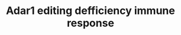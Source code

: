 ---
annotations:
- type: Pathway Ontology
  value: immune response pathway
- type: Pathway Ontology
  value: regulatory pathway
- type: Pathway Ontology
  value: signaling pathway
authors:
- Alistairchalk
- Jmelius
- Egonw
- MaintBot
- Mkutmon
- Fehrhart
description: RNA editing plays an essential role in mammalian tissue homeostasis and
  embryonic development and is involved in the pathogenesis of several disorders,
  i.a. autoimmune and inflammatory diseases. Adar1 is involved in regulation of the
  innate immune response.
last-edited: 2019-06-27
organisms:
- Mus musculus
redirect_from:
- /index.php/Pathway:WP3415
- /instance/WP3415
schema-jsonld:
- '@context': https://schema.org/
  '@id': https://wikipathways.github.io/pathways/WP3415.html
  '@type': Dataset
  creator:
    '@type': Organization
    name: WikiPathways
  description: RNA editing plays an essential role in mammalian tissue homeostasis
    and embryonic development and is involved in the pathogenesis of several disorders,
    i.a. autoimmune and inflammatory diseases. Adar1 is involved in regulation of
    the innate immune response.
  keywords:
  - Tab1
  - Ralbp1
  - Gorasp1
  - Gm12185
  - Sp100
  - Nfkb1
  - Ifngr1
  - Oas1b
  - Isg15
  - Gm5970
  - Oas2
  - Tab2
  - Ddx60
  - Gm4955
  - Rsad2
  - Nlrc5
  - Nfkbia
  - Ifnar1
  - Zbp1
  - Oas1g
  - 9330175E14Rik
  - Ifnb1
  - dsRNA (edited)
  - Tlr3
  - Gbp3
  - Tgtp2
  - Nlrx1
  - Gm8696
  - Iigp1
  - Apol9a
  - Tank
  - Irf3
  - Gbp6
  - Tbk1
  - Apol9b
  - Gm13822
  - Oasl2
  - Traf6
  - Irf7
  - Ikbkb
  - dsRNA
  - Ifit3
  - Gm14446
  - Ifna1
  - Map3k7
  - Ccl5
  - Ifi44
  - I830012O16Rik
  - Dhx58
  - Oas1h
  - Pydc4
  - Traf3
  - Ikbkg
  - Ifit1
  - Xaf1
  - Mx2
  - Gbp10
  - Slfn4
  - 4930512H18Rik
  - Oasl1
  - Mavs
  - Ticam1
  - Ddx58
  - Usp18
  - F830016B08Rik
  - Tgtp1
  - Cxcl10
  - Ly6c1
  - Tab3
  - Gm4951
  - Chuk
  - Cxcl11
  - Adar
  - Oas1a
  - Ifih1
  - Mx1
  - Oas3
  - Ly6a
  - Ikbke
  - Rtp4
  license: CC0
  name: Adar1 editing defficiency immune response
seo: CreativeWork
title: Adar1 editing defficiency immune response
wpid: WP3415
---
